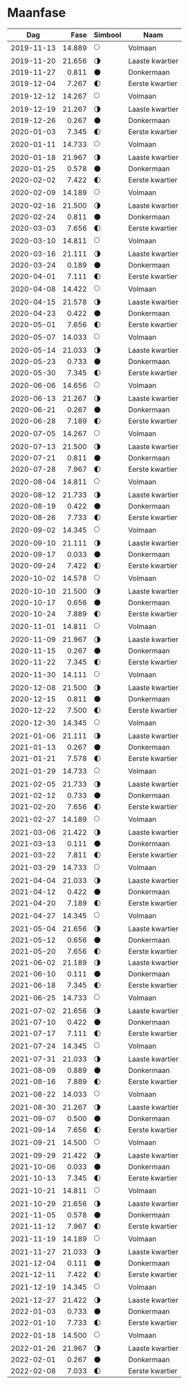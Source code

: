 # Maanfase
    
Dag        | Fase   | Simbool | Naam
-----------|-------:|---|---
2019-11-13 | 14.889 | 🌕 | Volmaan
2019-11-20 | 21.656 | 🌗 | Laaste kwartier
2019-11-27 |  0.811 | 🌑 | Donkermaan
2019-12-04 |  7.267 | 🌓 | Eerste kwartier
2019-12-12 | 14.267 | 🌕 | Volmaan
2019-12-19 | 21.267 | 🌗 | Laaste kwartier
2019-12-26 |  0.267 | 🌑 | Donkermaan
2020-01-03 |  7.345 | 🌓 | Eerste kwartier
2020-01-11 | 14.733 | 🌕 | Volmaan
2020-01-18 | 21.967 | 🌗 | Laaste kwartier
2020-01-25 |  0.578 | 🌑 | Donkermaan
2020-02-02 |  7.422 | 🌓 | Eerste kwartier
2020-02-09 | 14.189 | 🌕 | Volmaan
2020-02-16 | 21.500 | 🌗 | Laaste kwartier
2020-02-24 |  0.811 | 🌑 | Donkermaan
2020-03-03 |  7.656 | 🌓 | Eerste kwartier
2020-03-10 | 14.811 | 🌕 | Volmaan
2020-03-16 | 21.111 | 🌗 | Laaste kwartier
2020-03-24 |  0.189 | 🌑 | Donkermaan
2020-04-01 |  7.111 | 🌓 | Eerste kwartier
2020-04-08 | 14.422 | 🌕 | Volmaan
2020-04-15 | 21.578 | 🌗 | Laaste kwartier
2020-04-23 |  0.422 | 🌑 | Donkermaan
2020-05-01 |  7.656 | 🌓 | Eerste kwartier
2020-05-07 | 14.033 | 🌕 | Volmaan
2020-05-14 | 21.033 | 🌗 | Laaste kwartier
2020-05-23 |  0.733 | 🌑 | Donkermaan
2020-05-30 |  7.345 | 🌓 | Eerste kwartier
2020-06-06 | 14.656 | 🌕 | Volmaan
2020-06-13 | 21.267 | 🌗 | Laaste kwartier
2020-06-21 |  0.267 | 🌑 | Donkermaan
2020-06-28 |  7.189 | 🌓 | Eerste kwartier
2020-07-05 | 14.267 | 🌕 | Volmaan
2020-07-13 | 21.500 | 🌗 | Laaste kwartier
2020-07-21 |  0.811 | 🌑 | Donkermaan
2020-07-28 |  7.967 | 🌓 | Eerste kwartier
2020-08-04 | 14.811 | 🌕 | Volmaan
2020-08-12 | 21.733 | 🌗 | Laaste kwartier
2020-08-19 |  0.422 | 🌑 | Donkermaan
2020-08-26 |  7.733 | 🌓 | Eerste kwartier
2020-09-02 | 14.345 | 🌕 | Volmaan
2020-09-10 | 21.111 | 🌗 | Laaste kwartier
2020-09-17 |  0.033 | 🌑 | Donkermaan
2020-09-24 |  7.422 | 🌓 | Eerste kwartier
2020-10-02 | 14.578 | 🌕 | Volmaan
2020-10-10 | 21.500 | 🌗 | Laaste kwartier
2020-10-17 |  0.656 | 🌑 | Donkermaan
2020-10-24 |  7.889 | 🌓 | Eerste kwartier
2020-11-01 | 14.811 | 🌕 | Volmaan
2020-11-09 | 21.967 | 🌗 | Laaste kwartier
2020-11-15 |  0.267 | 🌑 | Donkermaan
2020-11-22 |  7.345 | 🌓 | Eerste kwartier
2020-11-30 | 14.111 | 🌕 | Volmaan
2020-12-08 | 21.500 | 🌗 | Laaste kwartier
2020-12-15 |  0.811 | 🌑 | Donkermaan
2020-12-22 |  7.500 | 🌓 | Eerste kwartier
2020-12-30 | 14.345 | 🌕 | Volmaan
2021-01-06 | 21.111 | 🌗 | Laaste kwartier
2021-01-13 |  0.267 | 🌑 | Donkermaan
2021-01-21 |  7.578 | 🌓 | Eerste kwartier
2021-01-29 | 14.733 | 🌕 | Volmaan
2021-02-05 | 21.733 | 🌗 | Laaste kwartier
2021-02-12 |  0.733 | 🌑 | Donkermaan
2021-02-20 |  7.656 | 🌓 | Eerste kwartier
2021-02-27 | 14.189 | 🌕 | Volmaan
2021-03-06 | 21.422 | 🌗 | Laaste kwartier
2021-03-13 |  0.111 | 🌑 | Donkermaan
2021-03-22 |  7.811 | 🌓 | Eerste kwartier
2021-03-29 | 14.733 | 🌕 | Volmaan
2021-04-04 | 21.033 | 🌗 | Laaste kwartier
2021-04-12 |  0.422 | 🌑 | Donkermaan
2021-04-20 |  7.189 | 🌓 | Eerste kwartier
2021-04-27 | 14.345 | 🌕 | Volmaan
2021-05-04 | 21.656 | 🌗 | Laaste kwartier
2021-05-12 |  0.656 | 🌑 | Donkermaan
2021-05-20 |  7.656 | 🌓 | Eerste kwartier
2021-06-02 | 21.189 | 🌗 | Laaste kwartier
2021-06-10 |  0.111 | 🌑 | Donkermaan
2021-06-18 |  7.345 | 🌓 | Eerste kwartier
2021-06-25 | 14.733 | 🌕 | Volmaan
2021-07-02 | 21.656 | 🌗 | Laaste kwartier
2021-07-10 |  0.422 | 🌑 | Donkermaan
2021-07-17 |  7.111 | 🌓 | Eerste kwartier
2021-07-24 | 14.345 | 🌕 | Volmaan
2021-07-31 | 21.033 | 🌗 | Laaste kwartier
2021-08-09 |  0.889 | 🌑 | Donkermaan
2021-08-16 |  7.889 | 🌓 | Eerste kwartier
2021-08-22 | 14.033 | 🌕 | Volmaan
2021-08-30 | 21.267 | 🌗 | Laaste kwartier
2021-09-07 |  0.500 | 🌑 | Donkermaan
2021-09-14 |  7.656 | 🌓 | Eerste kwartier
2021-09-21 | 14.500 | 🌕 | Volmaan
2021-09-29 | 21.422 | 🌗 | Laaste kwartier
2021-10-06 |  0.033 | 🌑 | Donkermaan
2021-10-13 |  7.345 | 🌓 | Eerste kwartier
2021-10-21 | 14.811 | 🌕 | Volmaan
2021-10-29 | 21.656 | 🌗 | Laaste kwartier
2021-11-05 |  0.578 | 🌑 | Donkermaan
2021-11-12 |  7.967 | 🌓 | Eerste kwartier
2021-11-19 | 14.189 | 🌕 | Volmaan
2021-11-27 | 21.033 | 🌗 | Laaste kwartier
2021-12-04 |  0.111 | 🌑 | Donkermaan
2021-12-11 |  7.422 | 🌓 | Eerste kwartier
2021-12-19 | 14.345 | 🌕 | Volmaan
2021-12-27 | 21.422 | 🌗 | Laaste kwartier
2022-01-03 |  0.733 | 🌑 | Donkermaan
2022-01-10 |  7.733 | 🌓 | Eerste kwartier
2022-01-18 | 14.500 | 🌕 | Volmaan
2022-01-26 | 21.967 | 🌗 | Laaste kwartier
2022-02-01 |  0.267 | 🌑 | Donkermaan
2022-02-08 |  7.033 | 🌓 | Eerste kwartier
